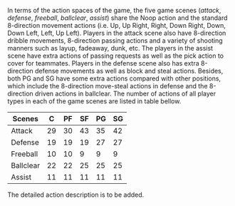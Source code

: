 In terms of the action spaces of the game, the five game scenes (*attack*, *defense*, *freeball*, *ballclear*, *assist*) share 
the Noop action and the standard 8-direction movement actions (i.e. Up, Up Right, Right, Down Right, Down, Down Left, Left, Up Left). 
Players in the attack scene also have 8-direction dribble movements, 8-direction passing actions 
and a variety of shooting manners such as layup, fadeaway, dunk, etc. 
The players in the assist scene have extra actions of passing requests as well as the pick action to cover for teammates. 
Players in the defense scene also has extra 8-direction defense movements as well as block and steal actions. 
Besides, both PG and SG have some extra actions compared with other positions, 
which include the 8-direction move-steal actions in defense and the 8-direction driven actions in ballclear. 
The number of actions of all player types in each of the game scenes are listed in table bellow.

| Scenes   |C |PF|SF|PG|SG|
| ------   |- |- |- |- |- |
| Attack   |29|30|43|35|42|
| Defense  |19|19|19|27|27| 
| Freeball |10|10|9|9|9|
| Ballclear|22|22|25|25|25| 
| Assist   |11|11|11|11|11|

The detailed action description is to be added.